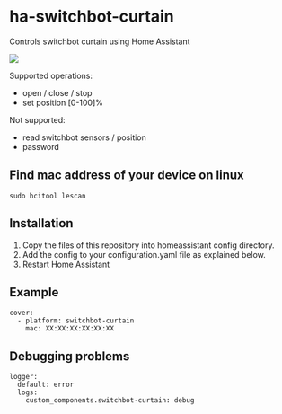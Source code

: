 # ha-switchbot-curtain
Controls switchbot curtain using Home Assistant

![](../main/switchbot.jpeg)

Supported operations:
  - open / close / stop
  - set position [0-100]%
  
Not supported:
  - read switchbot sensors / position
  - password

## Find mac address of your device on linux
```
sudo hcitool lescan
```

## Installation

1. Copy the files of this repository into homeassistant config directory.
2. Add the config to your configuration.yaml file as explained below.
3. Restart Home Assistant

## Example
```
cover:
  - platform: switchbot-curtain
    mac: XX:XX:XX:XX:XX:XX
```

## Debugging problems

```
logger:
  default: error
  logs:
    custom_components.switchbot-curtain: debug
```
